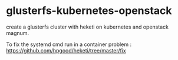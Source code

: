 # glusterfs-kubernetes-openstack
create a glusterfs cluster with heketi on kubernetes and openstack magnum.

To fix the systemd cmd run in a container problem : https://github.com/hpgood/heketi/tree/master/fix
